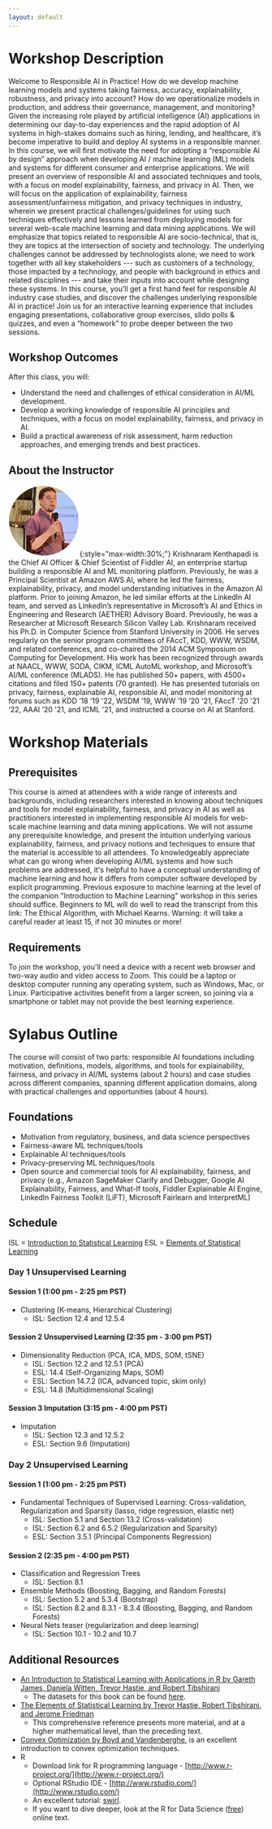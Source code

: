 ```yaml
---
layout: default
---
```

# Workshop Description
Welcome to Responsible AI in Practice! How do we develop machine learning models and systems taking fairness, accuracy, explainability, robustness, and privacy into account? How do we operationalize models in production, and address their governance, management, and monitoring? Given the increasing role played by artificial intelligence (AI) applications in determining our day-to-day experiences and the rapid adoption of AI systems in high-stakes domains such as hiring, lending, and healthcare, it’s become imperative to build and deploy AI systems in a responsible manner. In this course, we will first motivate the need for adopting a “responsible AI by design” approach when developing AI / machine learning (ML) models and systems for different consumer and enterprise applications. We will present an overview of responsible AI and associated techniques and tools, with a focus on model explainability, fairness, and privacy in AI. Then, we will focus on the application of explainability, fairness assessment/unfairness mitigation, and privacy techniques in industry, wherein we present practical challenges/guidelines for using such techniques effectively and lessons learned from deploying models for several web-scale machine learning and data mining applications. We will emphasize that topics related to responsible AI are socio-technical, that is, they are topics at the intersection of society and technology. The underlying challenges cannot be addressed by technologists alone; we need to work together with all key stakeholders --- such as customers of a technology, those impacted by a technology, and people with background in ethics and related disciplines --- and take their inputs into account while designing these systems. In this course, you’ll get a first hand feel for responsible AI industry case studies, and discover the challenges underlying responsible AI in practice! Join us for an interactive learning experience that includes engaging presentations, collaborative group exercises, slido polls & quizzes, and even a “homework” to probe deeper between the two sessions.
## Workshop Outcomes
After this class, you will:
- Understand the need and challenges of ethical consideration in AI/ML development.
- Develop a working knowledge of responsible AI principles and techniques, with a focus on model explainability, fairness, and privacy in AI.
- Build a practical awareness of risk assessment, harm reduction approaches, and emerging trends and best practices.

## About the Instructor
![Alexander Ioannidis](/assets/img/alex.png){:style="max-width:30%;"}
Krishnaram Kenthapadi is the Chief AI Officer & Chief Scientist of Fiddler AI, an enterprise startup building a responsible AI and ML monitoring platform. Previously, he was a Principal Scientist at Amazon AWS AI, where he led the fairness, explainability, privacy, and model understanding initiatives in the Amazon AI platform. Prior to joining Amazon, he led similar efforts at the LinkedIn AI team, and served as LinkedIn’s representative in Microsoft’s AI and Ethics in Engineering and Research (AETHER) Advisory Board. Previously, he was a Researcher at Microsoft Research Silicon Valley Lab. Krishnaram received his Ph.D. in Computer Science from Stanford University in 2006. He serves regularly on the senior program committees of FAccT, KDD, WWW, WSDM, and related conferences, and co-chaired the 2014 ACM Symposium on Computing for Development. His work has been recognized through awards at NAACL, WWW, SODA, CIKM, ICML AutoML workshop, and Microsoft’s AI/ML conference (MLADS). He has published 50+ papers, with 4500+ citations and filed 150+ patents (70 granted). He has presented tutorials on privacy, fairness, explainable AI, responsible AI, and model monitoring at forums such as KDD ’18 ’19 '22, WSDM ’19, WWW ’19 ’20 '21, FAccT ’20 '21 ‘22, AAAI ’20 '21, and ICML '21, and instructed a course on AI at Stanford.
# Workshop Materials

## Prerequisites
This course is aimed at attendees with a wide range of interests and backgrounds, including researchers interested in knowing about techniques and tools for model explainability, fairness, and privacy in AI as well as practitioners interested in implementing responsible AI models for web-scale machine learning and data mining applications. We will not assume any prerequisite knowledge, and present the intuition underlying various explainability, fairness, and privacy notions and techniques to ensure that the material is accessible to all attendees. To knowledgeably appreciate what can go wrong when developing AI/ML systems and how such problems are addressed, it's helpful to have a conceptual understanding of machine learning and how it differs from computer software developed by explicit programming. Previous exposure to machine learning at the level of the companion "Introduction to Machine Learning" workshop in this series should suffice. Beginners to ML will do well to read the transcript from this link: The Ethical Algorithm, with Michael Kearns. Warning: it will take a careful reader at least 15, if not 30 minutes or more!
## Requirements
To join the workshop, you'll need a device with a recent web browser and two-way audio and video access to Zoom. This could be a laptop or desktop computer running any operating system, such as Windows, Mac, or Linux. Participative activities benefit from a larger screen, so joining via a smartphone or tablet may not provide the best learning experience. 
# Sylabus Outline
The course will consist of two parts: responsible AI foundations including motivation, definitions, models, algorithms, and tools for explainability, fairness, and privacy in AI/ML systems (about 2 hours) and case studies across different companies, spanning different application domains, along with practical challenges and opportunities (about 4 hours).
## Foundations
- Motivation from regulatory, business, and data science perspectives
- Fairness-aware ML techniques/tools
- Explainable AI techniques/tools
- Privacy-preserving ML techniques/tools
- Open source and commercial tools for AI explainability, fairness, and privacy (e.g., Amazon SageMaker Clarify and Debugger, Google AI Explainability, Fairness, and What-If tools, Fiddler Explainable AI Engine, LinkedIn Fairness Toolkit (LiFT), Microsoft Fairlearn and InterpretML)


## Schedule
ISL = [Introduction to Statistical Learning](https://www.dropbox.com/s/krvhmt7z8zxhl7f/ISLRv2_website.pdf?dl=0)
ESL = [Elements of Statistical Learning](https://hastie.su.domains/ElemStatLearn/)
### Day 1 Unsupervised Learning
#### Session 1 (1:00 pm - 2:25 pm PST)
- Clustering (K-means, Hierarchical Clustering)
  - ISL: Section 12.4 and 12.5.4

#### Session 2 Unsupervised Learning (2:35 pm - 3:00 pm PST)
- Dimensionality Reduction (PCA, ICA, MDS, SOM, tSNE) 
  - ISL: Section 12.2 and 12.5.1 (PCA)
  - ESL: 14.4 (Self-Organizing Maps, SOM)
  - ESL: Section 14.7.2 (ICA, advanced topic, skim only)
  - ESL: 14.8 (Multidimensional Scaling)

#### Session 3 Imputation (3:15 pm - 4:00 pm PST)
- Imputation 
  - ISL: Section 12.3 and 12.5.2
  - ESL: Section 9.6 (Imputation)

### Day 2 Unsupervised Learning
#### Session 1 (1:00 pm - 2:25 pm PST)
- Fundamental Techniques of Supervised Learning: Cross-validation, Regularization and Sparsity (lasso, ridge regression, elastic net) 
  - ISL: Section 5.1 and Section 13.2 (Cross-validation) 
  - ISL: Section 6.2 and 6.5.2 (Regularization and Sparsity)
  - ESL: Section 3.5.1 (Principal Components Regression)

#### Session 2 (2:35 pm - 4:00 pm PST)  
- Classification and Regression Trees
  - ISL: Section 8.1
- Ensemble Methods (Boosting, Bagging, and Random Forests)
  - ISL: Section 5.2 and 5.3.4 (Bootstrap)
  - ISL: Section 8.2 and 8.3.1 - 8.3.4 (Boosting, Bagging, and Random Forests)
- Neural Nets teaser (regularization and deep learning) 
  - ISL: Section 10.1 - 10.2 and 10.7

## Additional Resources
- [An Introduction to Statistical Learning with Applications in R by Gareth James, Daniela Witten, Trevor Hastie, and Robert Tibshirani](https://www.dropbox.com/s/krvhmt7z8zxhl7f/ISLRv2_website.pdf?dl=0) 
  - The datasets for this book can be found [here](https://www.statlearning.com/resources-second-edition).
- [The Elements of Statistical Learning by Trevor Hastie, Robert Tibshirani, and Jerome Friedman](https://hastie.su.domains/ElemStatLearn/)  
  - This comprehensive reference presents more material, and at a higher mathematical level, than the preceding text. 
- [Convex Optimization by Boyd and Vandenberghe](https://stanford.edu/~boyd/cvxbook/), is an excellent introduction to convex optimization techniques.
- R
  - Download link for R programming language - [http://www.r-project.org/](http://www.r-project.org/)
  - Optional RStudio IDE - [http://www.rstudio.com/](http://www.rstudio.com/)
  - An excellent tutorial: [swirl](https://cran.r-project.org/web/packages/swirl/index.html).
  - If you want to dive deeper, look at the R for Data Science ([free](https://r4ds.had.co.nz/)) online text.
